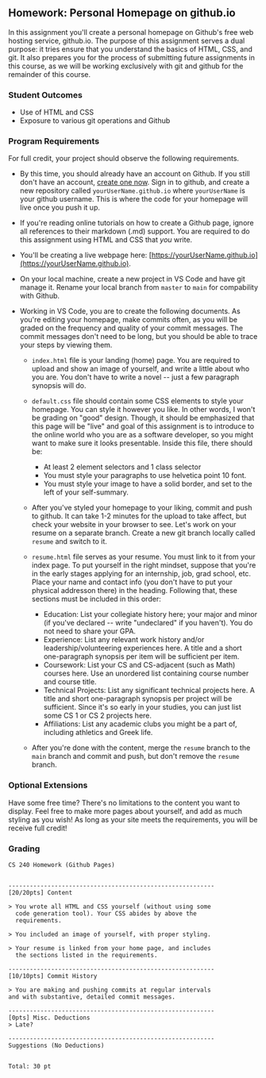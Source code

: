 ## Homework: Personal Homepage on github.io

In this assignment you'll create a personal homepage on Github's free web hosting service, github.io. The purpose of this assignment serves a dual purpose: it tries ensure that you understand the basics of HTML, CSS, and git. It also prepares you for the process of submitting future assignments in this course, as we will be working exclusively with git and github for the remainder of this course.

### Student Outcomes

- Use of HTML and CSS
- Exposure to various git operations and Github

### Program Requirements

For full credit, your project should observe the following requirements.

- By this time, you should already have an account on Github. If you still don't have an account, [create one now](https://github.com/). Sign in to github, and create a new repository called `yourUserName.github.io` where `yourUserName` is your github username. This is where the code for your homepage will live once you push it up.

- If you're reading online tutorials on how to create a Github page, ignore all references to their markdown (.md) support. You are required to do this assignment using HTML and CSS that _you_ write.

- You'll be creating a live webpage here: [https://yourUserName.github.io](https://yourUserName.github.io).

- On your local machine, create a new project in VS Code and have git manage it. Rename your local branch from `master` to `main` for compability with Github.

- Working in VS Code, you are to create the following documents. As you're editing your homepage, make commits often, as you will be graded on the frequency and quality of your commit messages. The commit messages don't need to be long, but you should be able to trace your steps by viewing them.

  - `index.html` file is your landing (home) page. You are required to upload and show an image of yourself, and write a little about who you are. You don't have to write a novel -- just a few paragraph synopsis will do.

  - `default.css` file should contain some CSS elements to style your homepage. You can style it however you like. In other words, I won't be grading on "good" design. Though, it should be emphasized that this page will be "live" and goal of this assignment is to introduce to the online world who you are as a software developer, so you might want to make sure it looks presentable. Inside this file, there should be:

    - At least 2 element selectors and 1 class selector
    - You must style your paragraphs to use helvetica point 10 font.
    - You must style your image to have a solid border, and set to the left of your self-summary.

  - After you've styled your homepage to your liking, commit and push to github. It can take 1-2 minutes for the upload to take affect, but check your website in your browser to see. Let's work on your resume on a separate branch. Create a new git branch locally called `resume` and switch to it.

  - `resume.html` file serves as your resume. You must link to it from your index page. To put yourself in the right mindset, suppose that you're in the early stages applying for an internship, job, grad school, etc. Place your name and contact info (you don't have to put your physical addresson there) in the heading. Following that, these sections must be included in this order:

    - Education: List your collegiate history here; your major and minor (if you've declared -- write "undeclared" if you haven't). You do not need to share your GPA.
    - Experience: List any relevant work history and/or leadership/volunteering experiences here. A title and a short one-paragraph synopsis per item will be sufficient per item.
    - Coursework: List your CS and CS-adjacent (such as Math) courses here. Use an unordered list containing course number and course title.
    - Technical Projects: List any significant technical projects here. A title and short one-paragraph synopsis per project will be sufficient. Since it's so early in your studies, you can just list some CS 1 or CS 2 projects here.
    - Affiliations: List any academic clubs you might be a part of, including athletics and Greek life.

  - After you're done with the content, merge the `resume` branch to the `main` branch and commit and push, but don't remove the `resume` branch.

### Optional Extensions

Have some free time? There's no limitations to the content you want to display. Feel free to make more pages about yourself, and add as much styling as you wish! As long as your site meets the requirements, you will be receive full credit!

### Grading

```
CS 240 Homework (Github Pages)


----------------------------------------------------------
[20/20pts] Content

> You wrote all HTML and CSS yourself (without using some
  code generation tool). Your CSS abides by above the
  requirements.

> You included an image of yourself, with proper styling.

> Your resume is linked from your home page, and includes
  the sections listed in the requirements.

----------------------------------------------------------
[10/10pts] Commit History

> You are making and pushing commits at regular intervals
and with substantive, detailed commit messages.

----------------------------------------------------------
[0pts] Misc. Deductions
> Late?

----------------------------------------------------------
Suggestions (No Deductions)


Total: 30 pt
```
